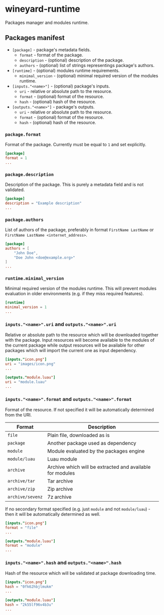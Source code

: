 # wineyard-runtime

Packages manager and modules runtime.

## Packages manifest

- `[package]` - package's metadata fields.
    - `format` - format of the package.
    - `description` - (optional) description of the package.
    - `authors` - (optional) list of strings representings package's authors.
- `[runtime]` - (optional) modules runtime requirements.
    - `minimal_version` - (optional) minimal required version of the modules
      runtime.
- `[inputs."<name>"]` - (optional) package's inputs.
    - `uri` - relative or absolute path to the resource.
    - `format` - (optional) format of the resource.
    - `hash` - (optional) hash of the resource.
- `[outputs."<name>"]` - package's outputs.
    - `uri` - relative or absolute path to the resource.
    - `format` - (optional) format of the resource.
    - `hash` - (optional) hash of the resource.

### `package.format`

Format of the package. Currently must be equal to `1` and set explicitly.

```toml
[package]
format = 1
...
```

### `package.description`

Description of the package. This is purely a metadata field and is not
validated.

```toml
[package]
description = "Example description"
...
```

### `package.authors`

List of authors of the package, preferably in format `FirstName LastName` or
`FirstName LastName <internet_address>`.

```toml
[package]
authors = [
    "John Doe",
    "Doe John <doe@example.org>"
]
...
```

### `runtime.minimal_version`

Minimal required version of the modules runtime. This will prevent modules
evaluation in older environments (e.g. if they miss required features).

```toml
[runtime]
minimal_version = 1
...
```

### `inputs."<name>".uri` and `outputs."<name>".uri`

Relative or absolute path to the resource which will be downloaded together with
the package. Input resources will become available to the modules of the current
package while output resources will be available for other packages which will
import the current one as input dependency.

```toml
[inputs."icon.png"]
uri = "images/icon.png"
...

[outputs."module.luau"]
uri = "module.luau"
...
```

### `inputs."<name>".format` and `outputs."<name>".format`

Format of the resource. If not specified it will be automatically determined
from the URI.

| Format           | Description                                               |
| ---------------- | --------------------------------------------------------- |
| `file`           | Plain file, downloaded as is                              |
| `package`        | Another package used as dependency                        |
| `module`         | Module evaluated by the packages engine                   |
| `module/luau`    | Luau module                                               |
| `archive`        | Archive which will be extracted and available for modules |
| `archive/tar`    | Tar archive                                               |
| `archive/zip`    | Zip archive                                               |
| `archive/sevenz` | 7z archive                                                |

If no secondary format specified (e.g. just `module` and not `module/luau`) -
then it will be automatically determined as well.

```toml
[inputs."icon.png"]
format = "file"
...

[outputs."module.luau"]
format = "module"
...
```

### `inputs."<name>".hash` and `outputs."<name>".hash`

Hash of the resource which will be validated at package downloading time.

```toml
[inputs."icon.png"]
hash = "0fk62hbjlmukm"
...

[outputs."module.luau"]
hash = "2k55lf96v4b3u"
...
```
